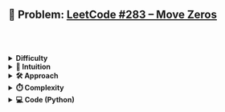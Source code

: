 ## 🔗 Problem: [LeetCode #283 – Move Zeros](https://leetcode.com/problems/move-zeroes/description/)
<br/> <br/> <details> <summary><strong>Difficulty</strong></summary> <br/> Easy </details> <details> <summary><strong>🧠 Intuition</strong></summary> <br/>
  
> We need to move all 0s to the end of the array, while keeping the order of non-zero elements the same.
  A two-pointer approach makes perfect sense here: one pointer to find the non-zero elements and the other to track where they should go.

<br/>
</details> <details> <summary><strong>🛠️ Approach</strong></summary> <br/>

> We use a pointer last_non_zero to mark the position where the next non-zero element should be placed.

    Iterate through the array:

        If the current number is not zero, we swap it with the value at last_non_zero.

        Then increment last_non_zero.

> This ensures:

    All non-zero elements are moved forward in their original order.

    All 0s are pushed to the back.

</details> <details> <summary><strong>⏱️ Complexity</strong></summary> <br/>
  
| Type | Complexity |
|------|------------|
| Time | O(n)      |
| Space| O(1)      |

We only scan the array once and use no extra data structures.</details> <details> <summary><strong>💻 Code (Python)</strong></summary> <br/>

```python
class Solution:
    def moveZeroes(self, nums: List[int]) -> None:
        last_non_zero = 0

        for i in range(len(nums)):
            if nums[i] != 0:
                nums[last_non_zero], nums[i] = nums[i], nums[last_non_zero]
                last_non_zero += 1
```
</details>

